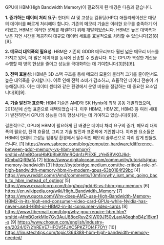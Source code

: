 GPU에 HBM(High Bandwidth Memory)이 필요하게 된 배경은 다음과 같습니다.

**1. 증가하는 데이터 처리 요구**: 현대의 AI 및 고성능 컴퓨팅(HPC) 애플리케이션은 대량의 데이터를 빠르게 처리해야 합니다. 기존의 메모리 기술은 이러한 요구를 충족하기 어려웠고, HBM은 이러한 문제를 해결하기 위해 개발되었습니다. HBM은 높은 대역폭과 낮은 지연 시간을 제공하여 대규모 데이터 세트를 효율적으로 처리할 수 있습니다[2][8][9].

**2. 메모리 대역폭의 필요성**: HBM은 기존의 GDDR 메모리보다 훨씬 넓은 메모리 버스를 가지고 있어, 더 많은 데이터를 동시에 전송할 수 있습니다. 이는 GPU가 복잡한 계산을 수행할 때 병목 현상을 줄이고 성능을 극대화하는 데 기여합니다[3][5][6].

**3. 전력 효율성**: HBM은 3D 스택 구조를 통해 메모리 모듈의 물리적 크기를 줄이면서도 높은 대역폭을 유지합니다. 이로 인해 전력 소비가 감소하고, 효율적인 데이터 전송이 가능해집니다. 이는 데이터 센터와 같은 환경에서 운영 비용을 절감하는 데 중요한 요소입니다[8][9].

**4. 기술 발전과 표준화**: HBM 기술은 AMD와 SK Hynix에 의해 공동 개발되었으며, 2013년에 산업 표준으로 채택되었습니다. 이후 HBM2, HBM2E, HBM3 등 여러 세대가 발전하면서 GPU의 성능을 더욱 향상시키는 데 기여하고 있습니다[6][8].

결론적으로, GPU에 HBM이 필요하게 된 배경은 데이터 처리 요구의 증가, 메모리 대역폭의 필요성, 전력 효율성, 그리고 기술 발전과 표준화에 기인합니다. 이러한 요소들은 HBM이 현대의 고성능 컴퓨팅 환경에서 필수적인 메모리 솔루션으로 자리 잡게 만들었습니다.
[1] https://www.sabrepc.com/blog/computer-hardware/difference-between-gddr-memory-vs-hbm-memory?srsltid=AfmBOorpHbKbBbiKWmRQdn1zPIEXE_zYei5BVKGJ6d-iGmbulQjR9afA
[2] https://www.digitalocean.com/community/tutorials/gpu-memory-bandwidth
[3] https://bytebridge.medium.com/the-critical-role-of-high-bandwidth-memory-hbm-in-modern-gpus-63b0164f29bc
[4] https://www.reddit.com/r/Amd/comments/10mfijn/why_isnt_amd_going_back_to_hbm_instead_of_opting/
[5] https://www.exxactcorp.com/blog/hpc/gddr6-vs-hbm-gpu-memory
[6] https://en.wikipedia.org/wiki/High_Bandwidth_Memory
[7] https://www.quora.com/Why-does-AMD-use-High-Bandwidth-Memory-HBM2-in-its-high-end-consumer-video-card-GPUs-while-Nvidia-has-never-used-HBM-or-HBM2-in-its-consumer-video-cards
[8] https://www.fibermall.com/blog/why-gpu-require-hbm.htm?srsltid=AfmBOorkMIq7Gy3AuU88ocRuvZKIW09J150vLaoiA8eqhpB4z16km1-s
[9] https://www.chosun.com/english/industry-en/2024/07/21/REVE7HFOV5FJXC5PKZ7OI4F7OY/
[10] https://linustechtips.com/topic/364388-hbm-high-bandwidth-memory-needed/

